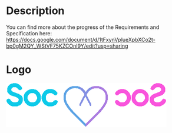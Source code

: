 # Description
You can find more about the progress of the Requirements and Specification here:
https://docs.google.com/document/d/1tFxynVplueXpbXCo2t-bp0gM2QY_WStVF75KZCOnI9Y/edit?usp=sharing

# Logo
![Logo](https://github.com/smokytheangel0/SocialExplorer/blob/master/SocXTransparent.png)
